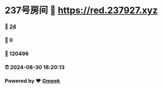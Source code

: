 # 237号房间 :link: https://red.237927.xyz 
### :page_facing_up: [24](https://red.237927.xyz/tag.html) 
### :speech_balloon: 0 
### :hibiscus: 120496 
### :alarm_clock: 2024-08-30 18:20:13 
### Powered by :heart: [Gmeek](https://github.com/Meekdai/Gmeek)
